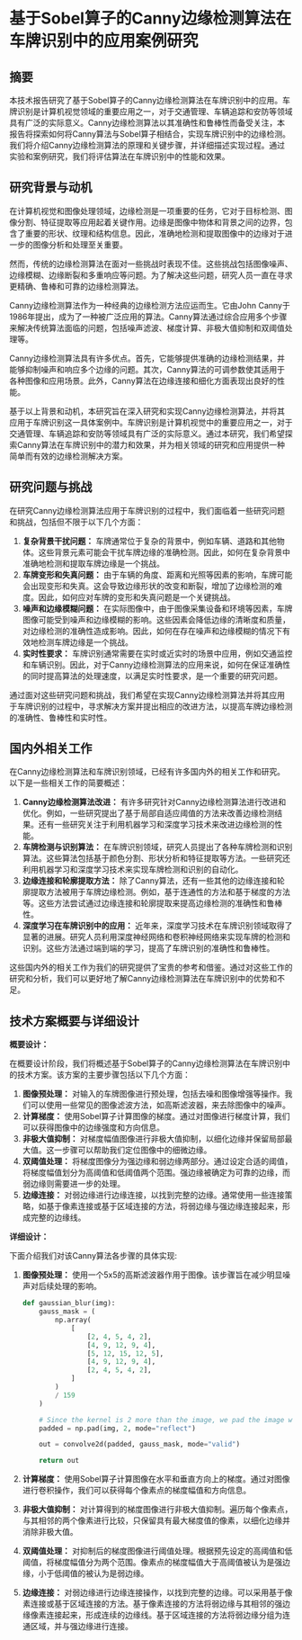 # 基于Sobel算子的Canny边缘检测算法在车牌识别中的应用案例研究

## 摘要

本技术报告研究了基于Sobel算子的Canny边缘检测算法在车牌识别中的应用。车牌识别是计算机视觉领域的重要应用之一，对于交通管理、车辆追踪和安防等领域具有广泛的实际意义。Canny边缘检测算法以其准确性和鲁棒性而备受关注，本报告将探索如何将Canny算法与Sobel算子相结合，实现车牌识别中的边缘检测。我们将介绍Canny边缘检测算法的原理和关键步骤，并详细描述实现过程。通过实验和案例研究，我们将评估算法在车牌识别中的性能和效果。

## 研究背景与动机

在计算机视觉和图像处理领域，边缘检测是一项重要的任务，它对于目标检测、图像分割、特征提取等应用起着关键作用。边缘是图像中物体和背景之间的边界，包含了重要的形状、纹理和结构信息。因此，准确地检测和提取图像中的边缘对于进一步的图像分析和处理至关重要。

然而，传统的边缘检测算法在面对一些挑战时表现不佳。这些挑战包括图像噪声、边缘模糊、边缘断裂和多重响应等问题。为了解决这些问题，研究人员一直在寻求更精确、鲁棒和可靠的边缘检测算法。

Canny边缘检测算法作为一种经典的边缘检测方法应运而生。它由John Canny于1986年提出，成为了一种被广泛应用的算法。Canny算法通过综合应用多个步骤来解决传统算法面临的问题，包括噪声滤波、梯度计算、非极大值抑制和双阈值处理等。

Canny边缘检测算法具有许多优点。首先，它能够提供准确的边缘检测结果，并能够抑制噪声和响应多个边缘的问题。其次，Canny算法的可调参数使其适用于各种图像和应用场景。此外，Canny算法在边缘连接和细化方面表现出良好的性能。

基于以上背景和动机，本研究旨在深入研究和实现Canny边缘检测算法，并将其应用于车牌识别这一具体案例中。车牌识别是计算机视觉中的重要应用之一，对于交通管理、车辆追踪和安防等领域具有广泛的实际意义。通过本研究，我们希望探索Canny算法在车牌识别中的潜力和效果，并为相关领域的研究和应用提供一种简单而有效的边缘检测解决方案。

## 研究问题与挑战

在研究Canny边缘检测算法应用于车牌识别的过程中，我们面临着一些研究问题和挑战，包括但不限于以下几个方面：

1. **复杂背景干扰问题：** 车牌通常位于复杂的背景中，例如车辆、道路和其他物体。这些背景元素可能会干扰车牌边缘的准确检测。因此，如何在复杂背景中准确地检测和提取车牌边缘是一个挑战。
2. **车牌变形和失真问题：** 由于车辆的角度、距离和光照等因素的影响，车牌可能会出现变形和失真。这会导致边缘形状的改变和断裂，增加了边缘检测的难度。因此，如何应对车牌的变形和失真问题是一个关键挑战。
3. **噪声和边缘模糊问题：** 在实际图像中，由于图像采集设备和环境等因素，车牌图像可能受到噪声和边缘模糊的影响。这些因素会降低边缘的清晰度和质量，对边缘检测的准确性造成影响。因此，如何在存在噪声和边缘模糊的情况下有效地检测车牌边缘是一个挑战。
4. **实时性要求：** 车牌识别通常需要在实时或近实时的场景中应用，例如交通监控和车辆识别。因此，对于Canny边缘检测算法的应用来说，如何在保证准确性的同时提高算法的处理速度，以满足实时性要求，是一个重要的研究问题。

通过面对这些研究问题和挑战，我们希望在实现Canny边缘检测算法并将其应用于车牌识别的过程中，寻求解决方案并提出相应的改进方法，以提高车牌边缘检测的准确性、鲁棒性和实时性。

## 国内外相关工作

在Canny边缘检测算法和车牌识别领域，已经有许多国内外的相关工作和研究。以下是一些相关工作的简要概述：

1. **Canny边缘检测算法改进：** 有许多研究针对Canny边缘检测算法进行改进和优化。例如，一些研究提出了基于局部自适应阈值的方法来改善边缘检测结果。还有一些研究关注于利用机器学习和深度学习技术来改进边缘检测的性能。
2. **车牌检测与识别算法：** 在车牌识别领域，研究人员提出了各种车牌检测和识别算法。这些算法包括基于颜色分割、形状分析和特征提取等方法。一些研究还利用机器学习和深度学习技术来实现车牌检测和识别的自动化。
3. **边缘连接和轮廓提取方法：** 除了Canny算法，还有一些其他的边缘连接和轮廓提取方法被用于车牌边缘检测。例如，基于连通性的方法和基于梯度的方法等。这些方法尝试通过边缘连接和轮廓提取来提高边缘检测的准确性和鲁棒性。
4. **深度学习在车牌识别中的应用：** 近年来，深度学习技术在车牌识别领域取得了显著的进展。研究人员利用深度神经网络和卷积神经网络来实现车牌的检测和识别。这些方法通过端到端的学习，提高了车牌识别的准确性和鲁棒性。

这些国内外的相关工作为我们的研究提供了宝贵的参考和借鉴。通过对这些工作的研究和分析，我们可以更好地了解Canny边缘检测算法在车牌识别中的优势和不足。

## 技术方案概要与详细设计

**概要设计：**

在概要设计阶段，我们将概述基于Sobel算子的Canny边缘检测算法在车牌识别中的技术方案。该方案的主要步骤包括以下几个方面：

1. **图像预处理：** 对输入的车牌图像进行预处理，包括去噪和图像增强等操作。我们可以使用一些常见的图像滤波方法，如高斯滤波器，来去除图像中的噪声。
2. **计算梯度：** 使用Sobel算子计算图像的梯度。通过对图像进行梯度计算，我们可以获得图像中的边缘强度和方向信息。
3. **非极大值抑制：** 对梯度幅值图像进行非极大值抑制，以细化边缘并保留局部最大值。这一步骤可以帮助我们定位图像中的细微边缘。
4. **双阈值处理：** 将梯度图像分为强边缘和弱边缘两部分。通过设定合适的阈值，将梯度幅值划分为高阈值和低阈值两个范围。强边缘被确定为可靠的边缘，而弱边缘则需要进一步的处理。
5. **边缘连接：** 对弱边缘进行边缘连接，以找到完整的边缘。通常使用一些连接策略，如基于像素连接或基于区域连接的方法，将弱边缘与强边缘连接起来，形成完整的边缘线。

**详细设计：**

下面介绍我们对该Canny算法各步骤的具体实现:

1. **图像预处理：** 使用一个5x5的高斯滤波器作用于图像。该步骤旨在减少明显噪声对后续处理的影响。

   ```python
   def gaussian_blur(img):
       gauss_mask = (
           np.array(
               [
                   [2, 4, 5, 4, 2],
                   [4, 9, 12, 9, 4],
                   [5, 12, 15, 12, 5],
                   [4, 9, 12, 9, 4],
                   [2, 4, 5, 4, 2],
               ]
           )
           / 159
       )
   
       # Since the kernel is 2 more than the image, we pad the image with 2 using reflection
       padded = np.pad(img, 2, mode="reflect")
   
       out = convolve2d(padded, gauss_mask, mode="valid")
   
       return out
   ```

2. **计算梯度：** 使用Sobel算子计算图像在水平和垂直方向上的梯度。通过对图像进行卷积操作，我们可以获得每个像素点的梯度幅值和方向信息。

3. **非极大值抑制：** 对计算得到的梯度图像进行非极大值抑制。遍历每个像素点，与其相邻的两个像素进行比较，只保留具有最大梯度值的像素，以细化边缘并消除非极大值。

4. **双阈值处理：** 对抑制后的梯度图像进行阈值处理。根据预先设定的高阈值和低阈值，将梯度幅值分为两个范围。像素点的梯度幅值大于高阈值被认为是强边缘，小于低阈值的被认为是弱边缘。

5. **边缘连接：** 对弱边缘进行边缘连接操作，以找到完整的边缘。可以采用基于像素连接或基于区域连接的方法。基于像素连接的方法将弱边缘与其相邻的强边缘像素连接起来，形成连续的边缘线。基于区域连接的方法将弱边缘分组为连通区域，并与强边缘进行连接。
